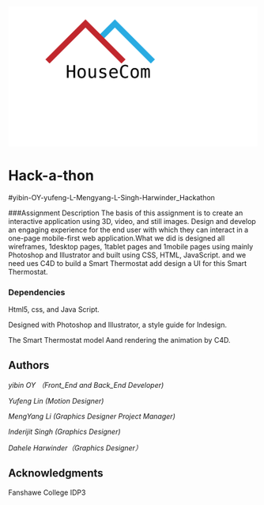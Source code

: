 ![image](public/images/house_logo.svg)
# Hack-a-thon

#yibin-OY-yufeng-L-Mengyang-L-Singh-Harwinder_Hackathon

###Assignment Description
The basis of this assignment is to create an interactive application using 3D, video, and still images. Design and develop an engaging experience for the end user with which they can interact in a one-page mobile-first web application.What we did is designed all wireframes, 1desktop pages, 1tablet pages and 1mobile pages using mainly Photoshop and Illustrator and built using CSS, HTML, JavaScript.
and we need ues C4D to build a Smart Thermostat add design a UI for this Smart Thermostat.



### Dependencies
Html5, css, and Java Script.

Designed with Photoshop and Illustrator, a style guide for Indesign.

The Smart Thermostat model Aand rendering the animation by C4D.

## Authors

*yibin OY （Front_End and Back_End Developer)*

*Yufeng Lin (Motion Designer)*

*MengYang Li (Graphics Designer Project Manager)*

*Inderijit Singh (Graphics Designer)*

*Dahele Harwinder（Graphics Designer）*


## Acknowledgments
Fanshawe College IDP3

